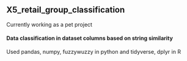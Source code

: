 ## X5_retail_group_classification

Currently working as a pet project

#### Data classification in dataset columns based on string similarity

Used pandas, numpy, fuzzywuzzy in python and tidyverse, dplyr in R

